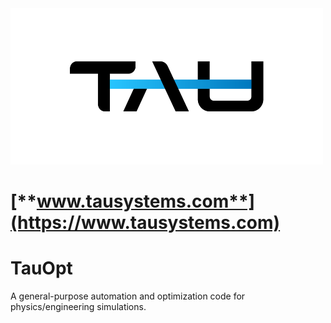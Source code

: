 


<img src="TAUSystemsLogo.png" width="500" height="250">

# [**www.tausystems.com**](https://www.tausystems.com)

# TauOpt

A general-purpose automation and optimization code for physics/engineering simulations.
	
